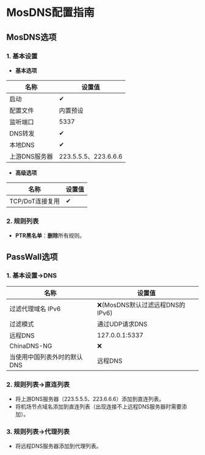 # MosDNS配置指南

## MosDNS选项

### 1. 基本设置

+ **基本选项**

| 名称 | 设置值 |
| - | - |
| 启动 | ✔ |
| 配置文件 | 内置预设 |
| 监听端口 | 5337 |
| DNS转发 | ✔ |
| 本地DNS | ✔ |
| 上游DNS服务器 | 223.5.5.5、223.6.6.6 |

+ **高级选项**

| 名称 | 设置值 |
| - | - |
| TCP/DoT连接复用 | ✔ |

### 2. 规则列表

+ **PTR黑名单**：**删除**所有规则。

## PassWall选项

### 1. 基本设置->DNS

| 名称 | 设置值 |
| - | - |
| 过滤代理域名 IPv6 | ❌(MosDNS默认过滤远程DNS的IPv6) |
| 过滤模式 | 通过UDP请求DNS |
| 远程DNS | 127.0.0.1:5337 |
| ChinaDNS-NG | ❌ |
| 当使用中国列表外时的默认DNS | 远程DNS |

### 2. 规则列表->直连列表

+ 将上游DNS服务器（223.5.5.5、223.6.6.6）添加到直连列表。
+ 将机场节点域名添加到直连列表（出现连接不上远程DNS服务器时需要添加）。

### 3. 规则列表->代理列表

+ 将远程DNS服务器添加到代理列表。
